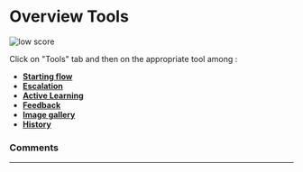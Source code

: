# Overview Tools

<div class="image_center">
  <img :src="$withBase('/assets/img/virtual-agent-studio/tools/tools1.png')" alt="low score">
</div>


Click on "Tools" tab and then on the appropriate tool among :

-   [**Starting flow**](/solutions/virtual-agent-studio/chatbot/tools/starting_flow.html)
-   [**Escalation**](/solutions/virtual-agent-studio/chatbot/tools/escalation.html)
-   [**Active Learning**](/solutions/virtual-agent-studio/chatbot/tools/active_learning.html)
-   [**Feedback**](/solutions/virtual-agent-studio/chatbot/tools/feedback.html)
-   [**Image gallery**](/solutions/virtual-agent-studio/chatbot/tools/image_gallery.html)
-   [**History**](/solutions/virtual-agent-studio/chatbot/tools/history.html)


### Comments
---

<Comments />
